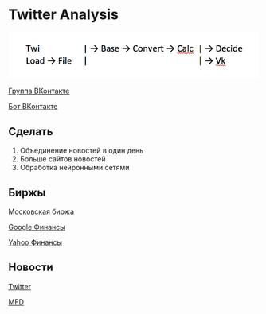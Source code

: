 # Twitter Analysis

![Порядок запуска](https://github.com/kosyachniy/twianalysis/blob/master/1.png)

[Группа ВКонтакте](https://vk.com/zodzu)

[Бот ВКонтакте](https://vk.com/im?sel=-150918002)

Сделать
---
1. Объединение новостей в один день
2. Больше сайтов новостей
3. Обработка нейронными сетями

Биржы
---
[Московская биржа](http://www.moex.com/ru/issue.aspx?board=TQBR&code=GAZP)

[Google Финансы](https://www.google.com/finance?q=MCX%3AGAZP&sq=gazprom&sp=2&ei=ryV5WaDmEpyUswGrsrOgBw)

[Yahoo Финансы](https://finance.yahoo.com/)

Новости
---
[Twitter](https://twitter.com/gazprom)

[MFD](http://mfd.ru/news/company/view/?id=3)
